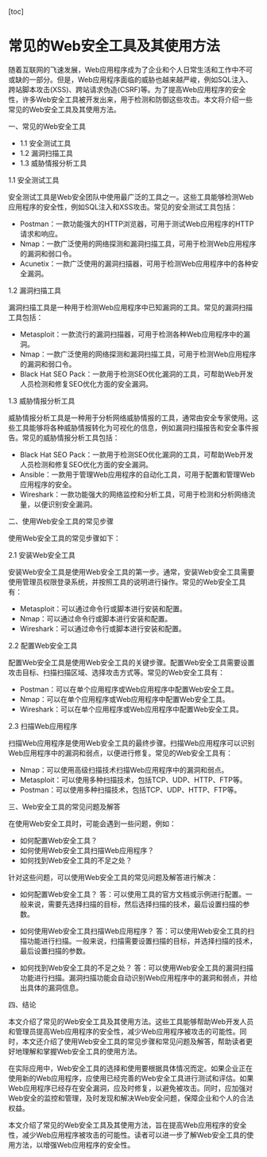 
[toc]                    
                
                
常见的Web安全工具及其使用方法
==================

随着互联网的飞速发展，Web应用程序成为了企业和个人日常生活和工作中不可或缺的一部分。但是，Web应用程序面临的威胁也越来越严峻，例如SQL注入、跨站脚本攻击(XSS)、跨站请求伪造(CSRF)等。为了提高Web应用程序的安全性，许多Web安全工具被开发出来，用于检测和防御这些攻击。本文将介绍一些常见的Web安全工具及其使用方法。

一、常见的Web安全工具
- 1.1 安全测试工具
- 1.2 漏洞扫描工具
- 1.3 威胁情报分析工具

1.1 安全测试工具

安全测试工具是Web安全团队中使用最广泛的工具之一。这些工具能够检测Web应用程序的安全性，例如SQL注入和XSS攻击。常见的安全测试工具包括：

-  Postman：一款功能强大的HTTP浏览器，可用于测试Web应用程序的HTTP请求和响应。
- Nmap：一款广泛使用的网络探测和漏洞扫描工具，可用于检测Web应用程序的漏洞和弱口令。
- Acunetix：一款广泛使用的漏洞扫描器，可用于检测Web应用程序中的各种安全漏洞。

1.2 漏洞扫描工具

漏洞扫描工具是一种用于检测Web应用程序中已知漏洞的工具。常见的漏洞扫描工具包括：

- Metasploit：一款流行的漏洞扫描器，可用于检测各种Web应用程序中的漏洞。
- Nmap：一款广泛使用的网络探测和漏洞扫描工具，可用于检测Web应用程序的漏洞和弱口令。
- Black Hat SEO Pack：一款用于检测SEO优化漏洞的工具，可帮助Web开发人员检测和修复SEO优化方面的安全漏洞。

1.3 威胁情报分析工具

威胁情报分析工具是一种用于分析网络威胁情报的工具，通常由安全专家使用。这些工具能够将各种威胁情报转化为可视化的信息，例如漏洞扫描报告和安全事件报告。常见的威胁情报分析工具包括：

- Black Hat SEO Pack：一款用于检测SEO优化漏洞的工具，可帮助Web开发人员检测和修复SEO优化方面的安全漏洞。
- Ansible：一款用于管理Web应用程序的自动化工具，可用于配置和管理Web应用程序的安全。
- Wireshark：一款功能强大的网络监控和分析工具，可用于检测和分析网络流量，以便识别安全漏洞。

二、使用Web安全工具的常见步骤

使用Web安全工具的常见步骤如下：

2.1 安装Web安全工具

安装Web安全工具是使用Web安全工具的第一步。通常，安装Web安全工具需要使用管理员权限登录系统，并按照工具的说明进行操作。常见的Web安全工具有：

- Metasploit：可以通过命令行或脚本进行安装和配置。
- Nmap：可以通过命令行或脚本进行安装和配置。
- Wireshark：可以通过命令行或脚本进行安装和配置。

2.2 配置Web安全工具

配置Web安全工具是使用Web安全工具的关键步骤。配置Web安全工具需要设置攻击目标、扫描扫描区域、选择攻击方式等。常见的Web安全工具有：

- Postman：可以在单个应用程序或Web应用程序中配置Web安全工具。
- Nmap：可以在单个应用程序或Web应用程序中配置Web安全工具。
- Wireshark：可以在单个应用程序或Web应用程序中配置Web安全工具。

2.3 扫描Web应用程序

扫描Web应用程序是使用Web安全工具的最终步骤。扫描Web应用程序可以识别Web应用程序中的漏洞和弱点，以便进行修复。常见的Web安全工具有：

- Nmap：可以使用高级扫描技术扫描Web应用程序中的漏洞和弱点。
- Metasploit：可以使用多种扫描技术，包括TCP、UDP、HTTP、FTP等。
- Postman：可以使用多种扫描技术，包括TCP、UDP、HTTP、FTP等。

三、Web安全工具的常见问题及解答

在使用Web安全工具时，可能会遇到一些问题，例如：

- 如何配置Web安全工具？
- 如何使用Web安全工具扫描Web应用程序？
- 如何找到Web安全工具的不足之处？

针对这些问题，可以使用Web安全工具的常见问题及解答进行解决：

- 如何配置Web安全工具？
答：可以使用工具的官方文档或示例进行配置。一般来说，需要先选择扫描的目标，然后选择扫描的技术，最后设置扫描的参数。

- 如何使用Web安全工具扫描Web应用程序？
答：可以使用Web安全工具的扫描功能进行扫描。一般来说，扫描需要设置扫描的目标，并选择扫描的技术，最后设置扫描的参数。

- 如何找到Web安全工具的不足之处？
答：可以使用Web安全工具的漏洞扫描功能进行扫描。漏洞扫描功能会自动识别Web应用程序中的漏洞和弱点，并给出具体的漏洞信息。

四、结论

本文介绍了常见的Web安全工具及其使用方法。这些工具能够帮助Web开发人员和管理员提高Web应用程序的安全性，减少Web应用程序被攻击的可能性。同时，本文还介绍了使用Web安全工具的常见步骤和常见问题及解答，帮助读者更好地理解和掌握Web安全工具的使用方法。

在实际应用中，Web安全工具的选择和使用要根据具体情况而定。如果企业正在使用新的Web应用程序，应使用已经完善的Web安全工具进行测试和评估。如果Web应用程序已经存在安全漏洞，应及时修复，以避免被攻击。同时，应加强对Web安全的监控和管理，及时发现和解决Web安全问题，保障企业和个人的合法权益。

本文介绍了常见的Web安全工具及其使用方法，旨在提高Web应用程序的安全性，减少Web应用程序被攻击的可能性。读者可以进一步了解Web安全工具的使用方法，以增强Web应用程序的安全性。

